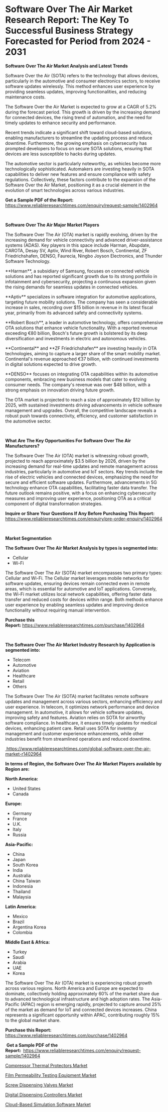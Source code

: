 <p><h1>Software Over The Air Market Research Report: The Key To Successful Business Strategy Forecasted for Period from 2024 - 2031</h1></p><p><strong>Software Over The Air Market Analysis and Latest Trends</strong></p>
<p><p>Software Over the Air (SOTA) refers to the technology that allows devices, particularly in the automotive and consumer electronics sectors, to receive software updates wirelessly. This method enhances user experience by providing seamless updates, improving functionalities, and reducing maintenance costs. </p><p>The Software Over the Air Market is expected to grow at a CAGR of 5.2% during the forecast period. This growth is driven by the increasing demand for connected devices, the rising trend of automation, and the need for timely updates to enhance security and performance. </p><p>Recent trends indicate a significant shift toward cloud-based solutions, enabling manufacturers to streamline the updating process and reduce downtime. Furthermore, the growing emphasis on cybersecurity has prompted developers to focus on secure SOTA solutions, ensuring that devices are less susceptible to hacks during updates. </p><p>The automotive sector is particularly noteworthy, as vehicles become more technologically sophisticated. Automakers are investing heavily in SOTA capabilities to deliver new features and ensure compliance with safety regulations. Collectively, these factors contribute to the expansion of the Software Over the Air Market, positioning it as a crucial element in the evolution of smart technologies across various industries.</p></p>
<p><strong>Get a Sample PDF of the Report:&nbsp;</strong> <a href="https://www.reliableresearchtimes.com/enquiry/request-sample/1402964?utm_campaign=1572&utm_medium=2&utm_source=Github&utm_content=ia&utm_term=23102024&utm_id=software-over-the-air">https://www.reliableresearchtimes.com/enquiry/request-sample/1402964</a></p>
<p>&nbsp;</p>
<p><strong>Software Over The Air Major Market Players</strong></p>
<p><p>The Software Over The Air (OTA) market is rapidly evolving, driven by the increasing demand for vehicle connectivity and advanced driver-assistance systems (ADAS). Key players in this space include Harman, Abupdate, CAROTA, Desay SV, Aptiv, Wind River, Robert Bosch, Continental, ZF Friedrichshafen, DENSO, Faurecia, Ningbo Joyson Electronics, and Thunder Software Technology.</p><p>**Harman**, a subsidiary of Samsung, focuses on connected vehicle solutions and has reported significant growth due to its strong portfolio in infotainment and cybersecurity, projecting a continuous expansion given the rising demands for seamless updates in connected vehicles.</p><p>**Aptiv** specializes in software integration for automotive applications, targeting future mobility solutions. The company has seen a considerable increase in sales, recording over $15 billion in revenue in its latest fiscal year, primarily from its advanced safety and connectivity systems.</p><p>**Robert Bosch**, a leader in automotive technology, offers comprehensive OTA solutions that enhance vehicle functionality. With a reported revenue exceeding €80 billion, Bosch's future growth is bolstered by its deep diversification and investments in electric and autonomous vehicles.</p><p>**Continental** and **ZF Friedrichshafen** are investing heavily in OTA technologies, aiming to capture a larger share of the smart mobility market. Continental's revenue approached €37 billion, with continued investments in digital solutions expected to drive growth.</p><p>**DENSO** focuses on integrating OTA capabilities within its automotive components, embracing new business models that cater to evolving consumer needs. The company's revenue was over $48 billion, with a strong emphasis on innovation driving future growth.</p><p>The OTA market is projected to reach a size of approximately $12 billion by 2025, with sustained investments driving advancements in vehicle software management and upgrades. Overall, the competitive landscape reveals a robust push towards connectivity, efficiency, and customer satisfaction in the automotive sector.</p></p>
<p>&nbsp;</p>
<p><strong>What Are The Key Opportunities For Software Over The Air Manufacturers?</strong></p>
<p><p>The Software Over The Air (OTA) market is witnessing robust growth, projected to reach approximately $3.5 billion by 2026, driven by the increasing demand for real-time updates and remote management across industries, particularly in automotive and IoT sectors. Key trends include the rise of electric vehicles and connected devices, emphasizing the need for secure and efficient software updates. Furthermore, advancements in 5G technology enhance OTA capabilities, facilitating faster data transfer. The future outlook remains positive, with a focus on enhancing cybersecurity measures and improving user experience, positioning OTA as a critical component of digital transformation strategies.</p></p>
<p><strong>Inquire or Share Your Questions If Any Before Purchasing This Report:</strong> <a href="https://www.reliableresearchtimes.com/enquiry/pre-order-enquiry/1402964?utm_campaign=1572&utm_medium=2&utm_source=Github&utm_content=ia&utm_term=23102024&utm_id=software-over-the-air">https://www.reliableresearchtimes.com/enquiry/pre-order-enquiry/1402964</a></p>
<p>&nbsp;</p>
<p><strong>Market Segmentation</strong></p>
<p><strong>The Software Over The Air Market Analysis by types is segmented into:</strong></p>
<p><ul><li>Cellular</li><li>Wi-Fi</li></ul></p>
<p><p>The Software Over The Air (SOTA) market encompasses two primary types: Cellular and Wi-Fi. The Cellular market leverages mobile networks for software updates, ensuring devices remain connected even in remote areas, which is essential for automotive and IoT applications. Conversely, the Wi-Fi market utilizes local network capabilities, offering faster data transfer and reduced costs for devices within range. Both methods enhance user experience by enabling seamless updates and improving device functionality without requiring manual intervention.</p></p>
<p><strong>Purchase this Report:&nbsp;</strong><a href="https://www.reliableresearchtimes.com/purchase/1402964?utm_campaign=1572&utm_medium=2&utm_source=Github&utm_content=ia&utm_term=23102024&utm_id=software-over-the-air">https://www.reliableresearchtimes.com/purchase/1402964</a></p>
<p>&nbsp;</p>
<p><strong>The Software Over The Air Market Industry Research by Application is segmented into:</strong></p>
<p><ul><li>Telecom</li><li>Automotive</li><li>Aviation</li><li>Healthcare</li><li>Retail</li><li>Others</li></ul></p>
<p><p>The Software Over The Air (SOTA) market facilitates remote software updates and management across various sectors, enhancing efficiency and user experience. In telecom, it optimizes network performance and device management. In automotive, it allows for vehicle software updates, improving safety and features. Aviation relies on SOTA for airworthy software compliance. In healthcare, it ensures timely updates for medical devices, enhancing patient care. Retail uses SOTA for inventory management and customer experience enhancements, while other industries benefit from streamlined operations and reduced downtime.</p></p>
<p><a href="https://www.reliableresearchtimes.com/global-software-over-the-air-market-r1402964?utm_campaign=1572&utm_medium=2&utm_source=Github&utm_content=ia&utm_term=23102024&utm_id=software-over-the-air">&nbsp;https://www.reliableresearchtimes.com/global-software-over-the-air-market-r1402964</a></p>
<p><strong>In terms of Region, the Software Over The Air Market Players available by Region are:</strong></p>
<p>
    <p> <strong> North America: </strong>
        <ul>
            <li>United States</li>
            <li>Canada</li>
        </ul>
        </p> 
    <p> <strong> Europe: </strong>
        <ul>
            <li>Germany</li>
            <li>France</li>
            <li>U.K.</li>
            <li>Italy</li>
            <li>Russia</li>
        </ul>
        </p> 
    <p> <strong> Asia-Pacific: </strong>
        <ul>
            <li>China</li>
            <li>Japan</li>
            <li>South Korea</li>
            <li>India</li>
            <li>Australia</li>
            <li>China Taiwan</li>
            <li>Indonesia</li>
            <li>Thailand</li>
            <li>Malaysia</li>
        </ul>
        </p> 
    <p> <strong> Latin America: </strong>
        <ul>
            <li>Mexico</li>
            <li>Brazil</li>
            <li>Argentina Korea</li>
            <li>Colombia</li>
        </ul>
        </p> 
    <p> <strong> Middle East & Africa: </strong>
        <ul>
            <li>Turkey</li>
            <li>Saudi</li>
            <li>Arabia</li>
            <li>UAE</li>
            <li>Korea</li>
        </ul>
    </p>
    </p>
<p><p>The Software Over The Air (OTA) market is experiencing robust growth across various regions. North America and Europe are expected to dominate, collectively holding approximately 60% of the market share due to advanced technological infrastructure and high adoption rates. The Asia-Pacific (APAC) region is emerging rapidly, projected to capture around 25% of the market as demand for IoT and connected devices increases. China represents a significant opportunity within APAC, contributing roughly 15% to the global market share.</p></p>
<p><strong>Purchase this Report: </strong><a href="https://www.reliableresearchtimes.com/purchase/1402964?utm_campaign=1572&utm_medium=2&utm_source=Github&utm_content=ia&utm_term=23102024&utm_id=software-over-the-air">https://www.reliableresearchtimes.com/purchase/1402964</a></p>
<p>&nbsp;<strong>Get a Sample PDF of the Report:&nbsp;&nbsp;</strong><a href="https://www.reliableresearchtimes.com/enquiry/request-sample/1402964?utm_campaign=1572&utm_medium=2&utm_source=Github&utm_content=ia&utm_term=23102024&utm_id=software-over-the-air">https://www.reliableresearchtimes.com/enquiry/request-sample/1402964</a></p>
<p><strong></strong></p>
<p><p><a href="https://www.linkedin.com/pulse/compressor-thermal-protectors-market-trends-insights-type-application-eosyf?utm_campaign=1572&utm_medium=2&utm_source=Github&utm_content=ia&utm_term=23102024&utm_id=software-over-the-air">Compressor Thermal Protectors Market</a></p><p><a href="https://www.linkedin.com/pulse/in-depth-analysis-global-film-permeability-testing-equipment-duuvf?utm_campaign=1572&utm_medium=2&utm_source=Github&utm_content=ia&utm_term=23102024&utm_id=software-over-the-air">Film Permeability Testing Equipment Market</a></p><p><a href="https://www.linkedin.com/pulse/screw-dispensing-valves-market-overview-forecast-2024-2031-wkoxf?utm_campaign=1572&utm_medium=2&utm_source=Github&utm_content=ia&utm_term=23102024&utm_id=software-over-the-air">Screw Dispensing Valves Market</a></p><p><a href="https://www.linkedin.com/pulse/digital-dispensing-controllers-market-overview-forecast-2024-xtqjf?utm_campaign=1572&utm_medium=2&utm_source=Github&utm_content=ia&utm_term=23102024&utm_id=software-over-the-air">Digital Dispensing Controllers Market</a></p><p><a href="https://www.linkedin.com/pulse/emerging-trends-cloud-based-simulation-software-market-sk1xe?utm_campaign=1572&utm_medium=2&utm_source=Github&utm_content=ia&utm_term=23102024&utm_id=software-over-the-air">Cloud-Based Simulation Software Market</a></p></p>